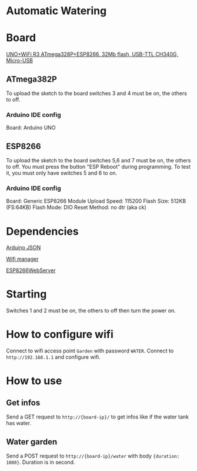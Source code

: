 # Automatic Watering

# Board 

[UNO+WiFi R3 ATmega328P+ESP8266, 32Mb flash, USB-TTL CH340G, Micro-USB](https://robotdyn.com/uno-wifi-r3-atmega328p-esp8266-32mb-flash-usb-ttl-ch340g-micro-usb.html)

## ATmega382P

To upload the sketch to the board switches 3 and 4 must be on, the others to off.

### Arduino IDE config

Board: Arduino UNO

## ESP8266

To upload the sketch to the board switches 5,6 and 7 must be on, the others to off. You must press the button "ESP Reboot" during programming.
To test it, you must only have switches 5 and 6 to on.

### Arduino IDE config

Board: Generic ESP8266 Module
Upload Speed: 115200
Flash Size: 512KB (FS:64KB)
Flash Mode: DIO
Reset Method: no dtr (aka ck)

# Dependencies

[Arduino JSON](https://arduinojson.org/)

[Wifi manager](https://github.com/tzapu/WiFiManager)

[ESP8266WebServer](https://github.com/esp8266/Arduino/tree/master/libraries/ESP8266WebServer)

# Starting

Switches 1 and 2 must be on, the others to off then turn the power on.

# How to configure wifi

Connect to wifi access point `Garden` with password `WATER`.
Connect to `http://192.168.1.1` and configure wifi.

# How to use

## Get infos

Send a GET request to `http://{board-ip}/` to get infos like if the water tank has water.

## Water garden
Send a POST request to `http://{board-ip}/water` with body `{duration: 1000}`. Duration is in second.